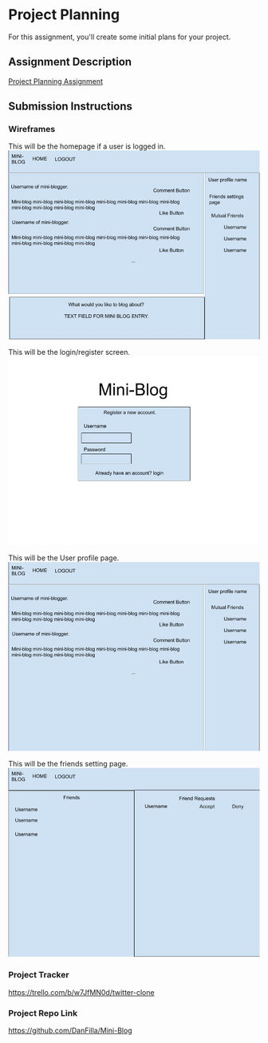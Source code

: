 # Project Planning
For this assignment, you'll create some initial plans for your project.

## Assignment Description
[Project Planning Assignment](https://education.launchcode.org/liftoff/modules/assignments/project-planning)

## Submission Instructions

### Wireframes
This will be the homepage if a user is logged in.
![image](./index.jpg)

This will be the login/register screen.
![image](./Mini-Blog.jpg)

This will be the User profile page.
![image](./Userprofilepage.jpg)

This will be the friends setting page.
![image](./FriendsSettings.jpg)

### Project Tracker

https://trello.com/b/w7JfMN0d/twitter-clone

### Project Repo Link

https://github.com/DanFilla/Mini-Blog

